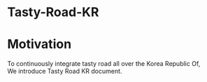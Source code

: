 # Tasty-Road-KR
# Motivation
To continuously integrate tasty road all over the Korea Republic Of,  
We introduce Tasty Road KR document.
